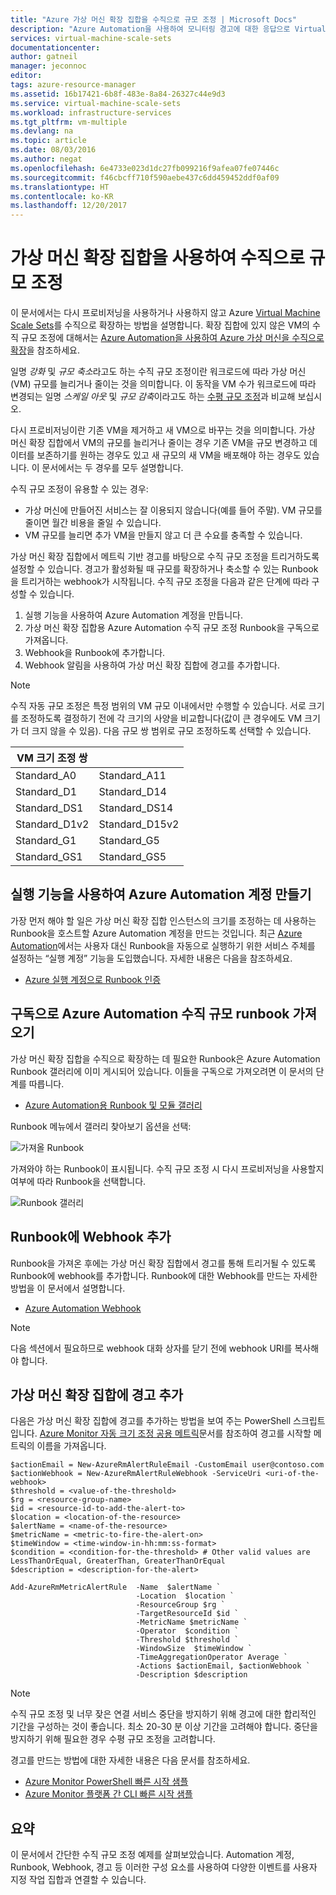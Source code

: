 ```yaml
---
title: "Azure 가상 머신 확장 집합을 수직으로 규모 조정 | Microsoft Docs"
description: "Azure Automation을 사용하여 모니터링 경고에 대한 응답으로 Virtual Machine을 수직으로 확장하는 방법"
services: virtual-machine-scale-sets
documentationcenter: 
author: gatneil
manager: jeconnoc
editor: 
tags: azure-resource-manager
ms.assetid: 16b17421-6b8f-483e-8a84-26327c44e9d3
ms.service: virtual-machine-scale-sets
ms.workload: infrastructure-services
ms.tgt_pltfrm: vm-multiple
ms.devlang: na
ms.topic: article
ms.date: 08/03/2016
ms.author: negat
ms.openlocfilehash: 6e4733e023d1dc27fb099216f9afea07fe07446c
ms.sourcegitcommit: f46cbcff710f590aebe437c6dd459452ddf0af09
ms.translationtype: HT
ms.contentlocale: ko-KR
ms.lasthandoff: 12/20/2017
---
```

# <a name="vertical-autoscale-with-virtual-machine-scale-sets"></a>가상 머신 확장 집합을 사용하여 수직으로 규모 조정
이 문서에서는 다시 프로비저닝을 사용하거나 사용하지 않고 Azure [Virtual Machine Scale Sets](https://azure.microsoft.com/services/virtual-machine-scale-sets/)를 수직으로 확장하는 방법을 설명합니다. 확장 집합에 있지 않은 VM의 수직 규모 조정에 대해서는 [Azure Automation을 사용하여 Azure 가상 머신을 수직으로 확장](../virtual-machines/windows/vertical-scaling-automation.md?toc=%2fazure%2fvirtual-machines%2fwindows%2ftoc.json)을 참조하세요.

일명 *강화* 및 *규모 축소*라고도 하는 수직 규모 조정이란 워크로드에 따라 가상 머신(VM) 규모를 늘리거나 줄이는 것을 의미합니다. 이 동작을 VM 수가 워크로드에 따라 변경되는 일명 *스케일 아웃* 및 *규모 감축*이라고도 하는 [수평 규모 조정](virtual-machine-scale-sets-autoscale-overview.md)과 비교해 보십시오.

다시 프로비저닝이란 기존 VM을 제거하고 새 VM으로 바꾸는 것을 의미합니다. 가상 머신 확장 집합에서 VM의 규모를 늘리거나 줄이는 경우 기존 VM을 규모 변경하고 데이터를 보존하기를 원하는 경우도 있고 새 규모의 새 VM을 배포해야 하는 경우도 있습니다. 이 문서에서는 두 경우를 모두 설명합니다.

수직 규모 조정이 유용할 수 있는 경우:

* 가상 머신에 만들어진 서비스는 잘 이용되지 않습니다(예를 들어 주말). VM 규모를 줄이면 월간 비용을 줄일 수 있습니다.
* VM 규모를 늘리면 추가 VM을 만들지 않고 더 큰 수요를 충족할 수 있습니다.

가상 머신 확장 집합에서 메트릭 기반 경고를 바탕으로 수직 규모 조정을 트리거하도록 설정할 수 있습니다. 경고가 활성화될 때 규모를 확장하거나 축소할 수 있는 Runbook을 트리거하는 webhook가 시작됩니다. 수직 규모 조정을 다음과 같은 단계에 따라 구성할 수 있습니다.

1. 실행 기능을 사용하여 Azure Automation 계정을 만듭니다.
2. 가상 머신 확장 집합용 Azure Automation 수직 규모 조정 Runbook을 구독으로 가져옵니다.
3. Webhook을 Runbook에 추가합니다.
4. Webhook 알림을 사용하여 가상 머신 확장 집합에 경고를 추가합니다.

> [!NOTE]
> 수직 자동 규모 조정은 특정 범위의 VM 규모 이내에서만 수행할 수 있습니다. 서로 크기를 조정하도록 결정하기 전에 각 크기의 사양을 비교합니다(값이 큰 경우에도 VM 크기가 더 크지 않을 수 있음). 다음 규모 쌍 범위로 규모 조정하도록 선택할 수 있습니다.
> 
> | VM 크기 조정 쌍 |  |
> | --- | --- |
> | Standard_A0 |Standard_A11 |
> | Standard_D1 |Standard_D14 |
> | Standard_DS1 |Standard_DS14 |
> | Standard_D1v2 |Standard_D15v2 |
> | Standard_G1 |Standard_G5 |
> | Standard_GS1 |Standard_GS5 |
> 
> 

## <a name="create-an-azure-automation-account-with-run-as-capability"></a>실행 기능을 사용하여 Azure Automation 계정 만들기
가장 먼저 해야 할 일은 가상 머신 확장 집합 인스턴스의 크기를 조정하는 데 사용하는 Runbook을 호스트할 Azure Automation 계정을 만드는 것입니다. 최근 [Azure Automation](https://azure.microsoft.com/services/automation/)에서는 사용자 대신 Runbook을 자동으로 실행하기 위한 서비스 주체를 설정하는 “실행 계정” 기능을 도입했습니다. 자세한 내용은 다음을 참조하세요.

* [Azure 실행 계정으로 Runbook 인증](../automation/automation-sec-configure-azure-runas-account.md)

## <a name="import-azure-automation-vertical-scale-runbooks-into-your-subscription"></a>구독으로 Azure Automation 수직 규모 runbook 가져오기
가상 머신 확장 집합을 수직으로 확장하는 데 필요한 Runbook은 Azure Automation Runbook 갤러리에 이미 게시되어 있습니다. 이들을 구독으로 가져오려면 이 문서의 단계를 따릅니다.

* [Azure Automation용 Runbook 및 모듈 갤러리](../automation/automation-runbook-gallery.md)

Runbook 메뉴에서 갤러리 찾아보기 옵션을 선택:

![가져올 Runbook][runbooks]

가져와야 하는 Runbook이 표시됩니다. 수직 규모 조정 시 다시 프로비저닝을 사용할지 여부에 따라 Runbook을 선택합니다.

![Runbook 갤러리][gallery]

## <a name="add-a-webhook-to-your-runbook"></a>Runbook에 Webhook 추가
Runbook을 가져온 후에는 가상 머신 확장 집합에서 경고를 통해 트리거될 수 있도록 Runbook에 webhook를 추가합니다. Runbook에 대한 Webhook를 만드는 자세한 방법을 이 문서에서 설명합니다.

* [Azure Automation Webhook](../automation/automation-webhooks.md)

> [!NOTE]
> 다음 섹션에서 필요하므로 webhook 대화 상자를 닫기 전에 webhook URI를 복사해야 합니다.
> 
> 

## <a name="add-an-alert-to-your-virtual-machine-scale-set"></a>가상 머신 확장 집합에 경고 추가
다음은 가상 머신 확장 집합에 경고를 추가하는 방법을 보여 주는 PowerShell 스크립트입니다. [Azure Monitor 자동 크기 조정 공용 메트릭](../monitoring-and-diagnostics/insights-autoscale-common-metrics.md)문서를 참조하여 경고를 시작할 메트릭의 이름을 가져옵니다.

```
$actionEmail = New-AzureRmAlertRuleEmail -CustomEmail user@contoso.com
$actionWebhook = New-AzureRmAlertRuleWebhook -ServiceUri <uri-of-the-webhook>
$threshold = <value-of-the-threshold>
$rg = <resource-group-name>
$id = <resource-id-to-add-the-alert-to>
$location = <location-of-the-resource>
$alertName = <name-of-the-resource>
$metricName = <metric-to-fire-the-alert-on>
$timeWindow = <time-window-in-hh:mm:ss-format>
$condition = <condition-for-the-threshold> # Other valid values are LessThanOrEqual, GreaterThan, GreaterThanOrEqual
$description = <description-for-the-alert>

Add-AzureRmMetricAlertRule  -Name  $alertName `
                            -Location  $location `
                            -ResourceGroup $rg `
                            -TargetResourceId $id `
                            -MetricName $metricName `
                            -Operator  $condition `
                            -Threshold $threshold `
                            -WindowSize  $timeWindow `
                            -TimeAggregationOperator Average `
                            -Actions $actionEmail, $actionWebhook `
                            -Description $description
```

> [!NOTE]
> 수직 규모 조정 및 너무 잦은 연결 서비스 중단을 방지하기 위해 경고에 대한 합리적인 기간을 구성하는 것이 좋습니다. 최소 20-30 분 이상 기간을 고려해야 합니다. 중단을 방지하기 위해 필요한 경우 수평 규모 조정을 고려합니다.
> 
> 

경고를 만드는 방법에 대한 자세한 내용은 다음 문서를 참조하세요.

* [Azure Monitor PowerShell 빠른 시작 샘플](../monitoring-and-diagnostics/insights-powershell-samples.md)
* [Azure Monitor 플랫폼 간 CLI 빠른 시작 샘플](../monitoring-and-diagnostics/insights-cli-samples.md)

## <a name="summary"></a>요약
이 문서에서 간단한 수직 규모 조정 예제를 살펴보았습니다. Automation 계정, Runbook, Webhook, 경고 등 이러한 구성 요소를 사용하여 다양한 이벤트를 사용자 지정 작업 집합과 연결할 수 있습니다.

[runbooks]: ./media/virtual-machine-scale-sets-vertical-scale-reprovision/runbooks.png
[gallery]: ./media/virtual-machine-scale-sets-vertical-scale-reprovision/runbooks-gallery.png
